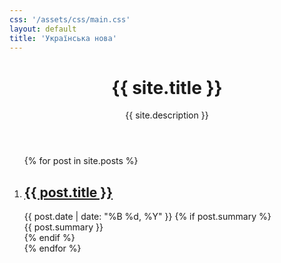 ```yaml
---
css: '/assets/css/main.css'
layout: default
title: 'Українська нова'
---
```


<main class="main-content">
  <header>
    <h1>{{ site.title }}</h1>
    <p>{{ site.description }}</p>
  </header>
  <section aria-label="Список релізів">
    <ol class="release-list">
      {% for post in site.posts %}
        <li>
          <article>
            <h2>
              <a href="{{ post.url | relative_url }}">{{ post.title }}</a>
            </h2>
            <time datetime="{{ post.date | date_to_xmlschema }}">
              {{ post.date | date: "%B %d, %Y" }}
            </time>
            {% if post.summary %}
              <div class="summary">{{ post.summary }}</div>
            {% endif %}
          </article>
        </li>
      {% endfor %}
    </ol>
  </section>
</main>
